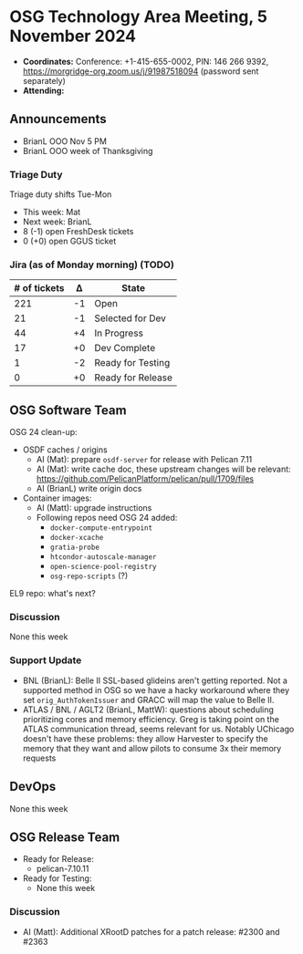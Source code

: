 # OSG Technology Area Meeting, 5 November 2024

-   **Coordinates:** Conference: +1-415-655-0002, PIN: 146 266 9392,
    <https://morgridge-org.zoom.us/j/91987518094> (password sent separately)
-   **Attending:** 

## Announcements

-   BrianL OOO Nov 5 PM
-   BrianL OOO week of Thanksgiving

### Triage Duty

Triage duty shifts Tue-Mon

-   This week: Mat
-   Next week: BrianL
-   8 (-1) open FreshDesk tickets
-   0 (+0) open GGUS ticket

### Jira (as of Monday morning) (TODO)

| # of tickets | &Delta; | State             |
|--------------|---------|-------------------|
| 221          | -1      | Open              |
| 21           |-1      | Selected for Dev  |
| 44           | +4      | In Progress       |
| 17           | +0      | Dev Complete      |
| 1            | -2      | Ready for Testing |
| 0            | +0      | Ready for Release |

## OSG Software Team

OSG 24 clean-up:

-   OSDF caches / origins
    - AI (Mat): prepare `osdf-server` for release with Pelican 7.11
    - AI (Mat): write cache doc, these upstream changes will be relevant:
      <https://github.com/PelicanPlatform/pelican/pull/1709/files>
    - AI (BrianL) write origin docs
-   Container images:
    -   AI (Matt): upgrade instructions
    -   Following repos need OSG 24 added: 
        -   `docker-compute-entrypoint`
        -   `docker-xcache`
        -   `gratia-probe`
        -   `htcondor-autoscale-manager`
        -   `open-science-pool-registry`
        -   `osg-repo-scripts` (?)

EL9 repo: what's next?

### Discussion

None this week

### Support Update

-   BNL (BrianL): Belle II SSL-based glideins aren't getting reported.
    Not a supported method in OSG so we have a hacky workaround where they set `orig_AuthTokenIssuer` and GRACC will map
    the value to Belle II.
-   ATLAS / BNL / AGLT2 (BrianL, MattW): questions about scheduling prioritizing cores and memory efficiency.
    Greg is taking point on the ATLAS communication thread, seems relevant for us.
    Notably UChicago doesn't have these problems: they allow Harvester to specify the memory that they want and allow
    pilots to consume 3x their memory requests

## DevOps

None this week

## OSG Release Team

-   Ready for Release:
    - pelican-7.10.11
-   Ready for Testing:
    - None this week
    
### Discussion

-   AI (Matt): Additional XRootD patches for a patch release: #2300 and #2363
